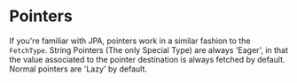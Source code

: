 # Pointers
If you're familiar with JPA, pointers work in a similar fashion to the `FetchType`. String Pointers (The only Special
Type) are always 'Eager', in that the value associated to the pointer destination is always fetched by default. Normal
pointers are 'Lazy' by default.

